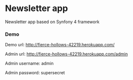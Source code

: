 # Newsletter app

Newsletter app based on Synfony 4 framework

### Demo

Demo url: http://fierce-hollows-42219.herokuapp.com/

Admin url: http://fierce-hollows-42219.herokuapp.com/admin

Admin username: admin

Admin password: supersecret
